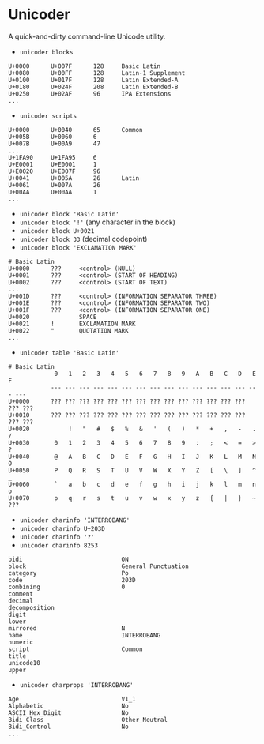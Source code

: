 # Unicoder

A quick-and-dirty command-line Unicode utility.

-   `unicoder blocks`

```
U+0000      U+007F      128     Basic Latin
U+0080      U+00FF      128     Latin-1 Supplement
U+0100      U+017F      128     Latin Extended-A
U+0180      U+024F      208     Latin Extended-B
U+0250      U+02AF      96      IPA Extensions
...
```

-   `unicoder scripts`

```
U+0000      U+0040      65      Common
U+005B      U+0060      6
U+007B      U+00A9      47
...
U+1FA90     U+1FA95     6
U+E0001     U+E0001     1
U+E0020     U+E007F     96
U+0041      U+005A      26      Latin
U+0061      U+007A      26
U+00AA      U+00AA      1
...
```

-   `unicoder block 'Basic Latin'`
-   `unicoder block '!'` (any character in the block)
-   `unicoder block U+0021`
-   `unicoder block 33` (decimal codepoint)
-   `unicoder block 'EXCLAMATION MARK'`

```
# Basic Latin
U+0000      ???     <control> (NULL)
U+0001      ???     <control> (START OF HEADING)
U+0002      ???     <control> (START OF TEXT)
...
U+001D      ???     <control> (INFORMATION SEPARATOR THREE)
U+001E      ???     <control> (INFORMATION SEPARATOR TWO)
U+001F      ???     <control> (INFORMATION SEPARATOR ONE)
U+0020              SPACE
U+0021      !       EXCLAMATION MARK
U+0022      "       QUOTATION MARK
...
```

-   `unicoder table 'Basic Latin'`

```
# Basic Latin
             0   1   2   3   4   5   6   7   8   9   A   B   C   D   E   F
            --- --- --- --- --- --- --- --- --- --- --- --- --- --- --- ---
U+0000      ??? ??? ??? ??? ??? ??? ??? ??? ??? ??? ??? ??? ??? ??? ??? ???
U+0010      ??? ??? ??? ??? ??? ??? ??? ??? ??? ??? ??? ??? ??? ??? ??? ???
U+0020           !   "   #   $   %   &   '   (   )   *   +   ,   -   .   /
U+0030       0   1   2   3   4   5   6   7   8   9   :   ;   <   =   >   ?
U+0040       @   A   B   C   D   E   F   G   H   I   J   K   L   M   N   O
U+0050       P   Q   R   S   T   U   V   W   X   Y   Z   [   \   ]   ^   _
U+0060       `   a   b   c   d   e   f   g   h   i   j   k   l   m   n   o
U+0070       p   q   r   s   t   u   v   w   x   y   z   {   |   }   ~  ???
```

-   `unicoder charinfo 'INTERROBANG'`
-   `unicoder charinfo U+203D`
-   `unicoder charinfo '‽'`
-   `unicoder charinfo 8253`

```
bidi                            ON
block                           General Punctuation
category                        Po
code                            203D
combining                       0
comment
decimal
decomposition
digit
lower
mirrored                        N
name                            INTERROBANG
numeric
script                          Common
title
unicode10
upper
```

-   `unicoder charprops 'INTERROBANG'`

```
Age                             V1_1
Alphabetic                      No
ASCII_Hex_Digit                 No
Bidi_Class                      Other_Neutral
Bidi_Control                    No
...
```
